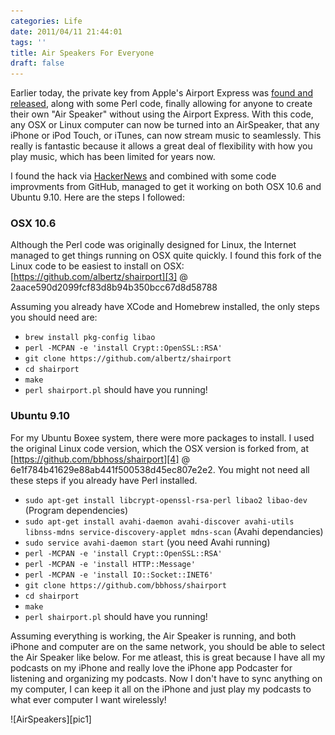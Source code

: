 ```yaml
---
categories: Life
date: 2011/04/11 21:44:01
tags: ''
title: Air Speakers For Everyone
draft: false
---
```


Earlier today, the private key from Apple's Airport Express was [found and
released][1], along with some Perl code, finally allowing for anyone to create
their own "Air Speaker" without using the Airport Express. With this code, any
OSX or Linux computer can now be turned into an AirSpeaker, that any iPhone or
iPod Touch, or iTunes, can now stream music to seamlessly. This really is
fantastic because it allows a great deal of flexibility with how you play
music, which has been limited for years now.

I found the hack via [HackerNews][2] and combined with some code improvments
from GitHub, managed to get it working on both OSX 10.6 and Ubuntu 9.10. Here
are the steps I followed:

### OSX 10.6

Although the Perl code was originally designed for Linux, the Internet managed
to get things running on OSX quite quickly. I found this fork of the Linux code
to be easiest to install on OSX: [https://github.com/albertz/shairport][3] @
2aace590d2099fcf83d8b94b350bcc67d8d58788

Assuming you already have XCode and Homebrew installed, the only steps you should need are:

 * `brew install pkg-config libao`
 * `perl -MCPAN -e 'install Crypt::OpenSSL::RSA'`
 * `git clone https://github.com/albertz/shairport`
 * `cd shairport` 
 * `make`
 * `perl shairport.pl` should have you running!

### Ubuntu 9.10

For my Ubuntu Boxee system, there were more packages to install. I used the
original Linux code version, which the OSX version is forked from, at
[https://github.com/bbhoss/shairport][4] @ 6e1f784b41629e88ab441f500538d45ec807e2e2. You might not need all these steps if
you already have Perl installed.

 * `sudo apt-get install libcrypt-openssl-rsa-perl libao2 libao-dev` (Program dependencies)
 * `sudo apt-get install avahi-daemon avahi-discover avahi-utils libnss-mdns service-discovery-applet mdns-scan` (Avahi dependancies)
 * `sudo service avahi-daemon start` (you need Avahi running)
 * `perl -MCPAN -e 'install Crypt::OpenSSL::RSA'`
 * `perl -MCPAN -e 'install HTTP::Message'`
 * `perl -MCPAN -e 'install IO::Socket::INET6'`
 * `git clone https://github.com/bbhoss/shairport`
 * `cd shairport` 
 * `make`
 * `perl shairport.pl` should have you running!

Assuming everything is working, the Air Speaker is running, and both iPhone and
computer are on the same network, you should be able to select the Air Speaker
like below. For me atleast, this is great because I have all my podcasts on my
iPhone and really love the iPhone app Podcaster for listening and organizing my
podcasts. Now I don't have to sync anything on my computer, I can keep it all
on the iPhone and just play my podcasts to what ever computer I want
wirelessly!

<span class="aligncenter">
![AirSpeakers][pic1]
</span>

[1]: http://www.mafipulation.org/blagoblig/2011/04/08#shairport
[2]: http://news.ycombinator.com/item?id=2431318
[3]: https://github.com/albertz/shairport
[4]: https://github.com/bbhoss/shairport
[pic1]: /pic/airspeakers.png
